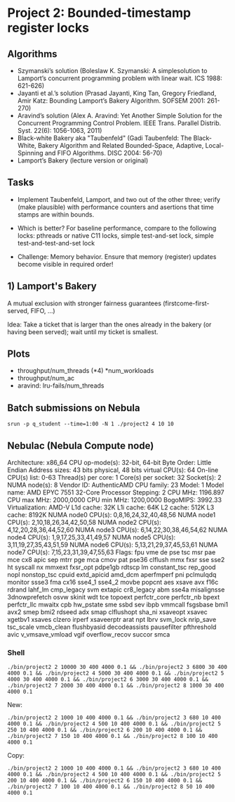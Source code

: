 # Project 2: Bounded-timestamp register locks

## Algorithms

* Szymanski’s solution (Boleslaw K. Szymanski: A simplesolution to Lamport’s concurrent programming problem with linear wait. ICS 1988: 621-626)
* Jayanti et al.’s solution (Prasad Jayanti, King Tan, Gregory Friedland, Amir Katz: Bounding Lamport’s Bakery Algorithm. SOFSEM 2001: 261-270)
* Aravind’s solution (Alex A. Aravind: Yet Another Simple Solution for the Concurrent Programming Control Problem. IEEE Trans. Parallel Distrib. Syst. 22(6): 1056-1063, 2011)
* Black-white Bakery aka "Taubenfeld" (Gadi Taubenfeld: The Black-White, Bakery Algorithm and Related Bounded-Space, Adaptive, Local-Spinning and FIFO Algorithms. DISC 2004: 56-70)
* Lamport’s Bakery (lecture version or original)

## Tasks

* Implement Taubenfeld, Lamport, and two out of the other three; verify (make plausible) with performance counters
and asertions that time stamps are within bounds.

* Which is better? For baseline performance, compare to the
following locks: pthreads or native C11 locks, simple test-and-set
lock, simple test-and-test-and-set lock

* Challenge: Memory behavior. Ensure that memory (register)
updates become visible in required order!

## 1) Lamport's Bakery

A mutual exclusion with stronger fairness guarantees (firstcome-first-served, FIFO, …)

Idea: Take a ticket that is larger than the ones already in the bakery (or having been served); wait until my ticket is smallest.

## Plots

- throughput/num_threads (*4) *num_workloads
- throughput/num_ac
- aravind: lru-fails/num_threads


## Batch submissions on Nebula

```shell
srun -p q_student --time=1:00 -N 1 ./project2 4 10 10
```

## Nebulac (Nebula Compute node)

Architecture:        x86_64
CPU op-mode(s):      32-bit, 64-bit
Byte Order:          Little Endian
Address sizes:       43 bits physical, 48 bits virtual
CPU(s):              64
On-line CPU(s) list: 0-63
Thread(s) per core:  1
Core(s) per socket:  32
Socket(s):           2
NUMA node(s):        8
Vendor ID:           AuthenticAMD
CPU family:          23
Model:               1
Model name:          AMD EPYC 7551 32-Core Processor
Stepping:            2
CPU MHz:             1196.897
CPU max MHz:         2000,0000
CPU min MHz:         1200,0000
BogoMIPS:            3992.33
Virtualization:      AMD-V
L1d cache:           32K
L1i cache:           64K
L2 cache:            512K
L3 cache:            8192K
NUMA node0 CPU(s):   0,8,16,24,32,40,48,56
NUMA node1 CPU(s):   2,10,18,26,34,42,50,58
NUMA node2 CPU(s):   4,12,20,28,36,44,52,60
NUMA node3 CPU(s):   6,14,22,30,38,46,54,62
NUMA node4 CPU(s):   1,9,17,25,33,41,49,57
NUMA node5 CPU(s):   3,11,19,27,35,43,51,59
NUMA node6 CPU(s):   5,13,21,29,37,45,53,61
NUMA node7 CPU(s):   7,15,23,31,39,47,55,63
Flags:               fpu vme de pse tsc msr pae mce cx8 apic sep mtrr pge mca cmov pat pse36 clflush mmx fxsr sse sse2 ht syscall nx mmxext fxsr_opt pdpe1gb rdtscp lm constant_tsc rep_good nopl nonstop_tsc cpuid extd_apicid amd_dcm aperfmperf pni pclmulqdq monitor ssse3 fma cx16 sse4_1 sse4_2 movbe popcnt aes xsave avx f16c rdrand lahf_lm cmp_legacy svm extapic cr8_legacy abm sse4a misalignsse 3dnowprefetch osvw skinit wdt tce topoext perfctr_core perfctr_nb bpext perfctr_llc mwaitx cpb hw_pstate sme ssbd sev ibpb vmmcall fsgsbase bmi1 avx2 smep bmi2 rdseed adx smap clflushopt sha_ni xsaveopt xsavec xgetbv1 xsaves clzero irperf xsaveerptr arat npt lbrv svm_lock nrip_save tsc_scale vmcb_clean flushbyasid decodeassists pausefilter pfthreshold avic v_vmsave_vmload vgif overflow_recov succor smca



### Shell 

```shell
./bin/project2 2 10000 30 400 4000 0.1 && ./bin/project2 3 6800 30 400 4000 0.1 && ./bin/project2 4 5000 30 400 4000 0.1 && ./bin/project2 5 4000 30 400 4000 0.1 && ./bin/project2 6 3000 30 400 4000 0.1 && ./bin/project2 7 2000 30 400 4000 0.1 && ./bin/project2 8 1000 30 400 4000 0.1
```

New: 

```shell
./bin/project2 2 1000 10 400 4000 0.1 && ./bin/project2 3 680 10 400 4000 0.1 && ./bin/project2 4 500 10 400 4000 0.1 && ./bin/project2 5 250 10 400 4000 0.1 && ./bin/project2 6 200 10 400 4000 0.1 && ./bin/project2 7 150 10 400 4000 0.1 && ./bin/project2 8 100 10 400 4000 0.1
```

Copy:

```shell
./bin/project2 2 1000 10 400 4000 0.1 && ./bin/project2 3 680 10 400 4000 0.1 && ./bin/project2 4 500 10 400 4000 0.1 && ./bin/project2 5 200 10 400 4000 0.1 && ./bin/project2 6 150 10 400 4000 0.1 && ./bin/project2 7 100 10 400 4000 0.1 && ./bin/project2 8 50 10 400 4000 0.1
```